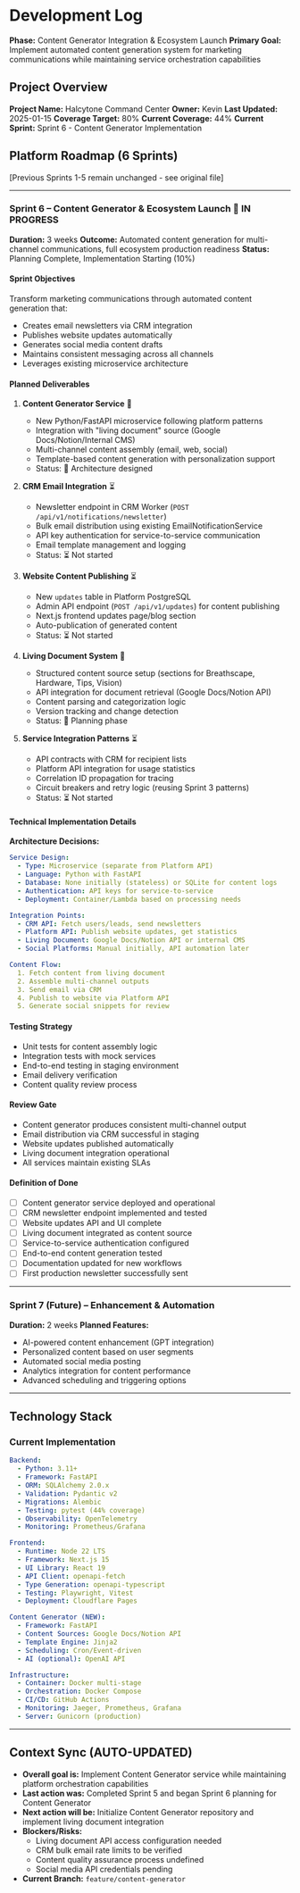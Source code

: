 # Development Log

**Phase:** Content Generator Integration & Ecosystem Launch
**Primary Goal:** Implement automated content generation system for marketing communications while maintaining service orchestration capabilities

## Project Overview

**Project Name:** Halcytone Command Center
**Owner:** Kevin
**Last Updated:** 2025-01-15
**Coverage Target:** 80%
**Current Coverage:** 44%
**Current Sprint:** Sprint 6 - Content Generator Implementation

## Platform Roadmap (6 Sprints)

[Previous Sprints 1-5 remain unchanged - see original file]

---

### Sprint 6 – Content Generator & Ecosystem Launch 🚧 IN PROGRESS
**Duration:** 3 weeks
**Outcome:** Automated content generation for multi-channel communications, full ecosystem production readiness
**Status:** Planning Complete, Implementation Starting (10%)

#### Sprint Objectives
Transform marketing communications through automated content generation that:
- Creates email newsletters via CRM integration
- Publishes website updates automatically
- Generates social media content drafts
- Maintains consistent messaging across all channels
- Leverages existing microservice architecture

#### Planned Deliverables

1. **Content Generator Service** 🔄
   - New Python/FastAPI microservice following platform patterns
   - Integration with "living document" source (Google Docs/Notion/Internal CMS)
   - Multi-channel content assembly (email, web, social)
   - Template-based content generation with personalization support
   - Status: 🔄 Architecture designed

2. **CRM Email Integration** ⏳
   - Newsletter endpoint in CRM Worker (`POST /api/v1/notifications/newsletter`)
   - Bulk email distribution using existing EmailNotificationService
   - API key authentication for service-to-service communication
   - Email template management and logging
   - Status: ⏳ Not started

3. **Website Content Publishing** ⏳
   - New `updates` table in Platform PostgreSQL
   - Admin API endpoint (`POST /api/v1/updates`) for content publishing
   - Next.js frontend updates page/blog section
   - Auto-publication of generated content
   - Status: ⏳ Not started

4. **Living Document System** 🔄
   - Structured content source setup (sections for Breathscape, Hardware, Tips, Vision)
   - API integration for document retrieval (Google Docs/Notion API)
   - Content parsing and categorization logic
   - Version tracking and change detection
   - Status: 🔄 Planning phase

5. **Service Integration Patterns** ⏳
   - API contracts with CRM for recipient lists
   - Platform API integration for usage statistics
   - Correlation ID propagation for tracing
   - Circuit breakers and retry logic (reusing Sprint 3 patterns)
   - Status: ⏳ Not started

#### Technical Implementation Details

**Architecture Decisions:**
```yaml
Service Design:
  - Type: Microservice (separate from Platform API)
  - Language: Python with FastAPI
  - Database: None initially (stateless) or SQLite for content logs
  - Authentication: API keys for service-to-service
  - Deployment: Container/Lambda based on processing needs

Integration Points:
  - CRM API: Fetch users/leads, send newsletters
  - Platform API: Publish website updates, get statistics
  - Living Document: Google Docs/Notion API or internal CMS
  - Social Platforms: Manual initially, API automation later

Content Flow:
  1. Fetch content from living document
  2. Assemble multi-channel outputs
  3. Send email via CRM
  4. Publish to website via Platform API
  5. Generate social snippets for review
```

#### Testing Strategy
- Unit tests for content assembly logic
- Integration tests with mock services
- End-to-end testing in staging environment
- Email delivery verification
- Content quality review process

#### Review Gate
- Content generator produces consistent multi-channel output
- Email distribution via CRM successful in staging
- Website updates published automatically
- Living document integration operational
- All services maintain existing SLAs

#### Definition of Done
- [ ] Content generator service deployed and operational
- [ ] CRM newsletter endpoint implemented and tested
- [ ] Website updates API and UI complete
- [ ] Living document integrated as content source
- [ ] Service-to-service authentication configured
- [ ] End-to-end content generation tested
- [ ] Documentation updated for new workflows
- [ ] First production newsletter successfully sent

---

### Sprint 7 (Future) – Enhancement & Automation
**Duration:** 2 weeks
**Planned Features:**
- AI-powered content enhancement (GPT integration)
- Personalized content based on user segments
- Automated social media posting
- Analytics integration for content performance
- Advanced scheduling and triggering options

---

## Technology Stack

### Current Implementation
```yaml
Backend:
  - Python: 3.11+
  - Framework: FastAPI
  - ORM: SQLAlchemy 2.0.x
  - Validation: Pydantic v2
  - Migrations: Alembic
  - Testing: pytest (44% coverage)
  - Observability: OpenTelemetry
  - Monitoring: Prometheus/Grafana

Frontend:
  - Runtime: Node 22 LTS
  - Framework: Next.js 15
  - UI Library: React 19
  - API Client: openapi-fetch
  - Type Generation: openapi-typescript
  - Testing: Playwright, Vitest
  - Deployment: Cloudflare Pages

Content Generator (NEW):
  - Framework: FastAPI
  - Content Sources: Google Docs/Notion API
  - Template Engine: Jinja2
  - Scheduling: Cron/Event-driven
  - AI (optional): OpenAI API

Infrastructure:
  - Container: Docker multi-stage
  - Orchestration: Docker Compose
  - CI/CD: GitHub Actions
  - Monitoring: Jaeger, Prometheus, Grafana
  - Server: Gunicorn (production)
```

---

## Context Sync (AUTO-UPDATED)

- **Overall goal is:** Implement Content Generator service while maintaining platform orchestration capabilities
- **Last action was:** Completed Sprint 5 and began Sprint 6 planning for Content Generator
- **Next action will be:** Initialize Content Generator repository and implement living document integration
- **Blockers/Risks:** 
  - Living document API access configuration needed
  - CRM bulk email rate limits to be verified
  - Content quality assurance process undefined
  - Social media API credentials pending
- **Current Branch:** `feature/content-generator`
